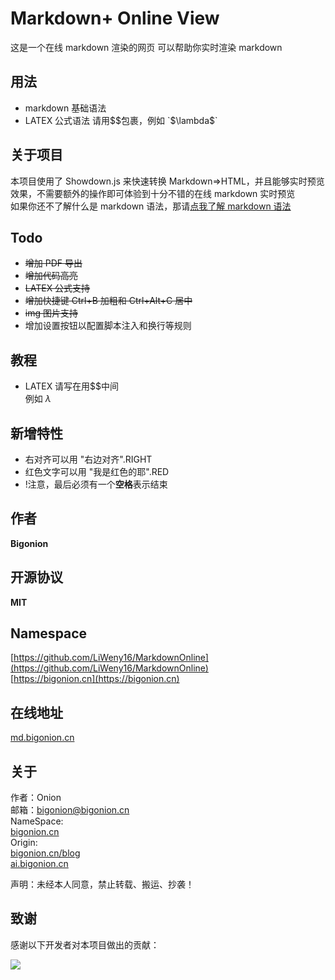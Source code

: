 # Markdown+ Online View

这是一个在线 markdown 渲染的网页
可以帮助你实时渲染 markdown

## 用法

- markdown 基础语法
- LATEX 公式语法 请用$$包裹，例如 `$\lambda$`

## 关于项目

本项目使用了 Showdown.js 来快速转换 Markdown=>HTML，并且能够实时预览效果，不需要额外的操作即可体验到十分不错的在线 markdown 实时预览<br>
如果你还不了解什么是 markdown 语法，那请[点我了解 markdown 语法](https://markdown.com.cn/intro.html)

## Todo

- <s>增加 PDF 导出</s>
- <s>增加代码高亮</s>
- <s>LATEX 公式支持</s>
- <s>增加快捷键 Ctrl+B 加粗和 Ctrl+Alt+C 居中</s>
- <s>img 图片支持</s>
- 增加设置按钮以配置脚本注入和换行等规则

## 教程

- LATEX 请写在用$$中间  
例如 $\lambda$

## 新增特性

- 右对齐可以用 "右边对齐".RIGHT
- 红色文字可以用 "我是红色的耶".RED
- !注意，最后必须有一个**空格**表示结束

## 作者

**Bigonion**

## 开源协议

**MIT**

## Namespace

[https://github.com/LiWeny16/MarkdownOnline](https://github.com/LiWeny16/MarkdownOnline)  
[https://bigonion.cn](https://bigonion.cn)

## 在线地址

[md.bigonion.cn](https://md.bigonion.cn)

## 关于

作者：Onion  
邮箱：bigonion@bigonion.cn  
NameSpace:  
[bigonion.cn](https://bigonion.cn)  
Origin:  
[bigonion.cn/blog](https://bigonion.cn/blog)  
[ai.bigonion.cn](https://ai.bigonion.cn)

声明：未经本人同意，禁止转载、搬运、抄袭！

## 致谢

感谢以下开发者对本项目做出的贡献：

<a href="https://github.com/LiWeny16/MarkdownOnline/graphs/contributors">
  <img src="https://contrib.rocks/image?repo=LiWeny16/MarkdownOnline&max=1000" />
</a>

